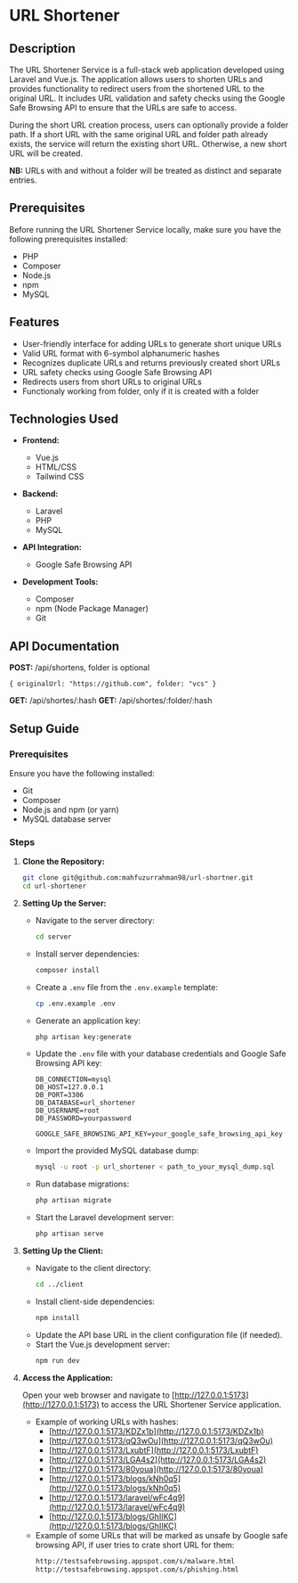 # URL Shortener

## Description

The URL Shortener Service is a full-stack web application developed using Laravel and Vue.js. The application allows users to shorten URLs and provides functionality to redirect users from the shortened URL to the original URL. It includes URL validation and safety checks using the Google Safe Browsing API to ensure that the URLs are safe to access.

During the short URL creation process, users can optionally provide a folder path. If a short URL with the same original URL and folder path already exists, the service will return the existing short URL. Otherwise, a new short URL will be created.

**NB:** URLs with and without a folder will be treated as distinct and separate entries.

## Prerequisites

Before running the URL Shortener Service locally, make sure you have the following prerequisites installed:

- PHP
- Composer
- Node.js
- npm
- MySQL

## Features

- User-friendly interface for adding URLs to generate short unique URLs
- Valid URL format with 6-symbol alphanumeric hashes
- Recognizes duplicate URLs and returns previously created short URLs
- URL safety checks using Google Safe Browsing API
- Redirects users from short URLs to original URLs
- Functionaly working from folder, only if it is created with a folder

## Technologies Used

- **Frontend:**

  - Vue.js
  - HTML/CSS
  - Tailwind CSS
- **Backend:**

  - Laravel
  - PHP
  - MySQL
- **API Integration:**

  - Google Safe Browsing API
- **Development Tools:**

  - Composer
  - npm (Node Package Manager)
  - Git

## API Documentation

**POST:** /api/shortens, folder is optional

`{ originalUrl: "https://github.com", folder: "vcs" }`

**GET:** /api/shortes/:hash
**GET:** /api/shortes/:folder/:hash

## Setup Guide

### Prerequisites

Ensure you have the following installed:

- Git
- Composer
- Node.js and npm (or yarn)
- MySQL database server

### Steps

1. **Clone the Repository:**

   ```bash
   git clone git@github.com:mahfuzurrahman98/url-shortner.git
   cd url-shortener
   ```
2. **Setting Up the Server:**

   - Navigate to the server directory:

     ```bash
     cd server
     ```
   - Install server dependencies:

     ```bash
     composer install
     ```
   - Create a `.env` file from the `.env.example` template:

     ```bash
     cp .env.example .env
     ```
   - Generate an application key:

     ```bash
     php artisan key:generate
     ```
   - Update the `.env` file with your database credentials and Google Safe Browsing API key:

     ```
     DB_CONNECTION=mysql
     DB_HOST=127.0.0.1
     DB_PORT=3306
     DB_DATABASE=url_shortener
     DB_USERNAME=root
     DB_PASSWORD=yourpassword

     GOOGLE_SAFE_BROWSING_API_KEY=your_google_safe_browsing_api_key
     ```
   - Import the provided MySQL database dump:

     ```bash
     mysql -u root -p url_shortener < path_to_your_mysql_dump.sql
     ```
   - Run database migrations:

     ```bash
     php artisan migrate
     ```
   - Start the Laravel development server:

     ```bash
     php artisan serve
     ```
3. **Setting Up the Client:**

   - Navigate to the client directory:
     ```bash
     cd ../client
     ```
   - Install client-side dependencies:
     ```bash
     npm install
     ```
   - Update the API base URL in the client configuration file (if needed).
   - Start the Vue.js development server:
     ```bash
     npm run dev
     ```
4. **Access the Application:**

   Open your web browser and navigate to [http://127.0.0.1:5173](http://127.0.0.1:5173) to access the URL Shortener Service application.

   - Example of working URLs with hashes:
     - [http://127.0.0.1:5173/KDZx1b](http://127.0.0.1:5173/KDZx1b)
     - [http://127.0.0.1:5173/qQ3wOu](http://127.0.0.1:5173/qQ3wOu)
     - [http://127.0.0.1:5173/LxubtF](http://127.0.0.1:5173/LxubtF)
     - [http://127.0.0.1:5173/LGA4s2](http://127.0.0.1:5173/LGA4s2)
     - [http://127.0.0.1:5173/80youa](http://127.0.0.1:5173/80youa)
     - [http://127.0.0.1:5173/blogs/kNh0q5](http://127.0.0.1:5173/blogs/kNh0q5)
     - [http://127.0.0.1:5173/laravel/wFc4q9](http://127.0.0.1:5173/laravel/wFc4q9)
     - [http://127.0.0.1:5173/blogs/GhIIKC](http://127.0.0.1:5173/blogs/GhIIKC)
   - Example of some URLs that will be marked as unsafe by Google safe browsing API, if user tries to crate short URL for them:
     ```bash
     http://testsafebrowsing.appspot.com/s/malware.html
     http://testsafebrowsing.appspot.com/s/phishing.html
     ```
